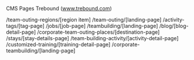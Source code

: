 
CMS Pages Trebound (www.trebound.com)

/team-outing-regions/[region item]
/team-outing/[landing-page]
/activity-tags/[tag-page]
/jobs/[job-page]
/teambuilding/[landing-page]
/blog/[blog-detail-page]
/corporate-team-outing-places/[destination-page]
/stays/[stay-details-page]
/team-building-activity/[activity-detail-page]
/customized-training/[training-detail-page]
/corporate-teambuilding/[landing-page]




